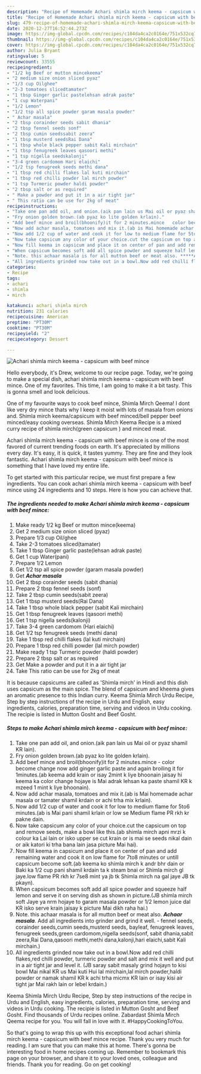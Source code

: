 ```yaml
---
description: "Recipe of Homemade Achari shimla mirch keema - capsicum with beef mince"
title: "Recipe of Homemade Achari shimla mirch keema - capsicum with beef mince"
slug: 479-recipe-of-homemade-achari-shimla-mirch-keema-capsicum-with-beef-mince
date: 2020-12-27T16:52:44.273Z
image: https://img-global.cpcdn.com/recipes/c104da4ca2c0164e/751x532cq70/achari-shimla-mirch-keema-capsicum-with-beef-mince-recipe-main-photo.jpg
thumbnail: https://img-global.cpcdn.com/recipes/c104da4ca2c0164e/751x532cq70/achari-shimla-mirch-keema-capsicum-with-beef-mince-recipe-main-photo.jpg
cover: https://img-global.cpcdn.com/recipes/c104da4ca2c0164e/751x532cq70/achari-shimla-mirch-keema-capsicum-with-beef-mince-recipe-main-photo.jpg
author: Julia Bryant
ratingvalue: 5
reviewcount: 33555
recipeingredient:
- "1/2 kg Beef or mutton mincekeema"
- "2 medium size onion sliced pyaz"
- "1/3 cup Oilghee"
- "2-3 tomatoes slicedtamater"
- "1 tbsp Ginger garlic pastelehsan adrak paste"
- "1 cup Waterpani"
- "1/2 Lemon"
- "1/2 tsp all spice powder garam masala powder"
- " Achar masala"
- "2 tbsp corainder seeds sabit dhania"
- "2 tbsp fennel seeds sonf"
- "2 tbsp cumin seedssabit zeera"
- "1 tbsp musterd seedsRai Dana"
- "1 tbsp whole black pepper sabit Kali mirchain"
- "1 tbsp fenugreek leaves qasoori methi"
- "1 tsp nigella seedskalonji"
- "3-4 green cardomom Hari elaichi"
- "1/2 tsp fenugreek seeds methi dana"
- "1 tbsp red chilli flakes lal kuti mirchain"
- "1 tbsp red chilli powder lal mirch powder"
- "1 tsp Turmeric powder haldi powder"
- "2 tbsp salt or as required"
- " Make a powder and put it in a air tight jar"
- " This ratio can be use for 2kg of meat"
recipeinstructions:
- "Take one pan add oil, and onion.(aik pan lain us Mai oil or pyaz shamil KR lain)."
- "Fry onion golden brown.(ab pyaz ko lite golden krlain)."
- "Add beef mince and broil(bhoonify)it for 2 minutes.mince   color become change now add ginger garlic paste and again broiling it for 1minutes.(ab keema add krain or isay 2mint k liye bhoonain jaisay hi keema ka color change hojaye is Mai adrak lehsan ka paste shamil KR k mzeed 1 mint k liye bhoonain)."
- "Now add achar masala, tomatoes and mix it.(ab is Mai homemade achar masala or tamater shamil krdain or achi trha mix krlain)."
- "Now add 1/2 cup of water and cook it for low to medium flame for 5to6 minutes.(ab is Mai pani shamil krlain or low se Medium flame PR rkh kr pakne dain."
- "Now take capsicum any color of your choice.cut the capsicum on top and remove seeds, make a bowl like this.(ab shimla mirch apni mrzi k colour ka Lai lain or isko upper se cut krain or is mai se seeds nikal dain or aik katori ki trha bana lain jasa picture Mai hai)."
- "Now fill keema in capsicum and place it on center of pan and add remaining water and cook it on low flame for 7to8 minutes or untill capsicum become soft.(ab keema ko shimla mirch k andr bhr dain or Baki ka 1/2 cup pani shamil krdain ta k steam bnai or Shimla mirch gl jaye.low flame PR rkh kr 7se8 mint ya jb tk Shimla mirch na gal jaye JB tk pkayn)."
- "When capsicum becomes soft add all spice powder and squeeze half lemon and serve it on serving dish as shown in picture.(JB shimla mirch soft Jaye ya nrm hojaye to garam masala powder or 1/2 lemon juice dal KR isko serve krain jaisay k picture Mai dikh raha hai.)"
- "Note. this achaar masala is for all mutton beef or meat also. *****Achaar masala*****. Add all ingredients into grinder and grind it well.   fennel seeds, corainder seeds,cumin seeds,musterd seeds, bayleaf, fenugreek leaves, fenugreek seeds,green cardomom,nigella seeds(sonf, sabit dhania,sabit zeera,Rai Dana,qasoori methi,methi dana,kalonji,hari elaichi,sabit Kali mirchain.)"
- "All ingredients grinded now take out in a bowl.Now add red chilli flakes,red chilli powder, turmeric powder and salt and mix it well and put in a air tight jar and level it. (JB saray sabit masaly grind hojayn to kisi bowl Mai nikal KR us Mai kuti Hui lal mirchain,lal mirch powder,haldi powder or namak shamil KR k achi trha micmx KR lain or isay kisi air tight jar Mai rakh lain or lebel krdain.)"
categories:
- Recipe
tags:
- achari
- shimla
- mirch

katakunci: achari shimla mirch 
nutrition: 231 calories
recipecuisine: American
preptime: "PT30M"
cooktime: "PT30M"
recipeyield: "2"
recipecategory: Dessert

---
```



![Achari shimla mirch keema - capsicum with beef mince](https://img-global.cpcdn.com/recipes/c104da4ca2c0164e/751x532cq70/achari-shimla-mirch-keema-capsicum-with-beef-mince-recipe-main-photo.jpg)

Hello everybody, it's Drew, welcome to our recipe page. Today, we're going to make a special dish, achari shimla mirch keema - capsicum with beef mince. One of my favorites. This time, I am going to make it a bit tasty. This is gonna smell and look delicious.

One of my favourite ways to cook beef mince, Shimla Mirch Qeema! I dont like very dry mince thats why I keep it moist with lots of masala from onions and. Shimla mirch keema/capsicum with beef minced/bell pepper beef minced/easy cooking overseas. Shimla Mirch Keema Recipe is a mixed curry recipe of shimla mirch(green capsicum ) and minced meat.

Achari shimla mirch keema - capsicum with beef mince is one of the most favored of current trending foods on earth. It's appreciated by millions every day. It's easy, it is quick, it tastes yummy. They are fine and they look fantastic. Achari shimla mirch keema - capsicum with beef mince is something that I have loved my entire life.


To get started with this particular recipe, we must first prepare a few ingredients. You can cook achari shimla mirch keema - capsicum with beef mince using 24 ingredients and 10 steps. Here is how you can achieve that.

<!--inarticleads1-->

##### The ingredients needed to make Achari shimla mirch keema - capsicum with beef mince:

1. Make ready 1/2 kg Beef or mutton mince(keema)
1. Get 2 medium size onion sliced (pyaz)
1. Prepare 1/3 cup Oil/ghee
1. Take 2-3 tomatoes sliced(tamater)
1. Take 1 tbsp Ginger garlic paste(lehsan adrak paste)
1. Get 1 cup Water(pani)
1. Prepare 1/2 Lemon
1. Get 1/2 tsp all spice powder (garam masala powder)
1. Get  *****Achar masala*****
1. Get 2 tbsp corainder seeds (sabit dhania)
1. Prepare 2 tbsp fennel seeds (sonf)
1. Take 2 tbsp cumin seeds(sabit zeera)
1. Get 1 tbsp musterd seeds(Rai Dana)
1. Take 1 tbsp whole black pepper (sabit Kali mirchain)
1. Get 1 tbsp fenugreek leaves (qasoori methi)
1. Get 1 tsp nigella seeds(kalonji)
1. Take 3-4 green cardomom (Hari elaichi)
1. Get 1/2 tsp fenugreek seeds (methi dana)
1. Take 1 tbsp red chilli flakes (lal kuti mirchain)
1. Prepare 1 tbsp red chilli powder (lal mirch powder)
1. Make ready 1 tsp Turmeric powder (haldi powder)
1. Prepare 2 tbsp salt or as required
1. Get  Make a powder and put it in a air tight jar
1. Take  This ratio can be use for 2kg of meat


It is because capsicums are called as &#39;Shimla mirch&#39; in Hindi and this dish uses capsicum as the main spice. The blend of capsicum and kheema gives an aromatic presence to this Indian curry. Keema Shimla Mirch Urdu Recipe, Step by step instructions of the recipe in Urdu and English, easy ingredients, calories, preparation time, serving and videos in Urdu cooking. The recipie is listed in Mutton Gosht and Beef Gosht. 

<!--inarticleads2-->

##### Steps to make Achari shimla mirch keema - capsicum with beef mince:

1. Take one pan add oil, and onion.(aik pan lain us Mai oil or pyaz shamil KR lain).
1. Fry onion golden brown.(ab pyaz ko lite golden krlain).
1. Add beef mince and broil(bhoonify)it for 2 minutes.mince  -  color become change now add ginger garlic paste and again broiling it for 1minutes.(ab keema add krain or isay 2mint k liye bhoonain jaisay hi keema ka color change hojaye is Mai adrak lehsan ka paste shamil KR k mzeed 1 mint k liye bhoonain).
1. Now add achar masala, tomatoes and mix it.(ab is Mai homemade achar masala or tamater shamil krdain or achi trha mix krlain).
1. Now add 1/2 cup of water and cook it for low to medium flame for 5to6 minutes.(ab is Mai pani shamil krlain or low se Medium flame PR rkh kr pakne dain.
1. Now take capsicum any color of your choice.cut the capsicum on top and remove seeds, make a bowl like this.(ab shimla mirch apni mrzi k colour ka Lai lain or isko upper se cut krain or is mai se seeds nikal dain or aik katori ki trha bana lain jasa picture Mai hai).
1. Now fill keema in capsicum and place it on center of pan and add remaining water and cook it on low flame for 7to8 minutes or untill capsicum become soft.(ab keema ko shimla mirch k andr bhr dain or Baki ka 1/2 cup pani shamil krdain ta k steam bnai or Shimla mirch gl jaye.low flame PR rkh kr 7se8 mint ya jb tk Shimla mirch na gal jaye JB tk pkayn).
1. When capsicum becomes soft add all spice powder and squeeze half lemon and serve it on serving dish as shown in picture.(JB shimla mirch soft Jaye ya nrm hojaye to garam masala powder or 1/2 lemon juice dal KR isko serve krain jaisay k picture Mai dikh raha hai.)
1. Note. this achaar masala is for all mutton beef or meat also. *****Achaar masala*****. Add all ingredients into grinder and grind it well.  -  fennel seeds, corainder seeds,cumin seeds,musterd seeds, bayleaf, fenugreek leaves, fenugreek seeds,green cardomom,nigella seeds(sonf, sabit dhania,sabit zeera,Rai Dana,qasoori methi,methi dana,kalonji,hari elaichi,sabit Kali mirchain.)
1. All ingredients grinded now take out in a bowl.Now add red chilli flakes,red chilli powder, turmeric powder and salt and mix it well and put in a air tight jar and level it. (JB saray sabit masaly grind hojayn to kisi bowl Mai nikal KR us Mai kuti Hui lal mirchain,lal mirch powder,haldi powder or namak shamil KR k achi trha micmx KR lain or isay kisi air tight jar Mai rakh lain or lebel krdain.)


Keema Shimla Mirch Urdu Recipe, Step by step instructions of the recipe in Urdu and English, easy ingredients, calories, preparation time, serving and videos in Urdu cooking. The recipie is listed in Mutton Gosht and Beef Gosht. Find thousands of Urdu recipes online. Zabardast Shimla Mirch Qeema recipe for you. You will fall in love with it. #HappyCookingToYou. 

So that's going to wrap this up with this exceptional food achari shimla mirch keema - capsicum with beef mince recipe. Thank you very much for reading. I am sure that you can make this at home. There's gonna be interesting food in home recipes coming up. Remember to bookmark this page on your browser, and share it to your loved ones, colleague and friends. Thank you for reading. Go on get cooking!
